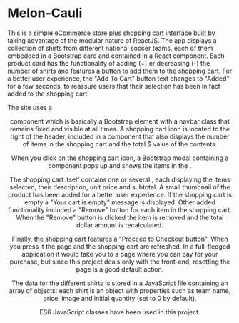 # Melon-Cauli

This is a simple eCommerce store plus shopping cart interface built by taking advantage of the modular nature of ReactJS. The app displays a collection of shirts from different national soccer teams, each of them embedded in a Bootstrap card and contained in a <Product /> React component. Each product card has the functionality of adding (+) or decreasing (-) the number of shirts and features a button to add them to the shopping cart. For a better user experience, the "Add To Cart" button text changes to "Added" for a few seconds, to reassure users that their selection has been in fact added to the shopping cart.

The site uses a <Header /> component which is basically a Bootstrap element with a navbar class that remains fixed and visible at all times. A shopping cart icon is located to the right of the header, included in a <Counter /> component that also displays the number of items in the shopping cart and the total $ value of the contents.

When you click on the shopping cart icon, a Bootstrap modal containing a <ModalCart /> component pops up and shows the items in the <ShoppingCart />.

The shopping cart itself contains one or several <ShoppingCartItems />, each displaying the items selected, their description, unit price and subtotal. A small thumbnail of the product has been added for a better user experience. If the shopping cart is empty a "Your cart is empty" message is displayed. Other added functionality included a "Remove" button for each item in the shopping cart. When the "Remove" button is clicked the item is removed and the total dollar amount is recalculated.

Finally, the shopping cart features a "Proceed to Checkout button". When you press it the page and the shopping cart are refreshed. In a full-fledged application it would take you to a page where you can pay for your purchase, but since this project deals only with the front-end, resetting the page is a good default action.

The data for the different shirts is stored in a JavaScript file containing an array of objects: each shirt is an object with properties such as team name, price, image and initial quantity (set to 0 by default).

ES6 JavaScript classes have been used in this project.
